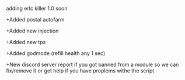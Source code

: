 adding erlc killer 1.0 soon

+Added postal autofarm


+Added new injection


+Added new tps


+Added godmode (refill health any 1 sec)


+New discord server report if you got banned from a module so we can fix/remove it or get help if you have proplems withe
the script
